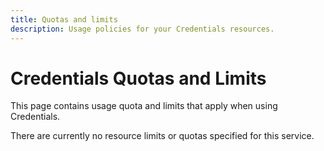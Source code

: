 ```yaml
---
title: Quotas and limits
description: Usage policies for your Credentials resources.
---
```


# Credentials Quotas and Limits

This page contains usage quota and limits that apply when using Credentials.


There are currently no resource limits or quotas specified for this service.
